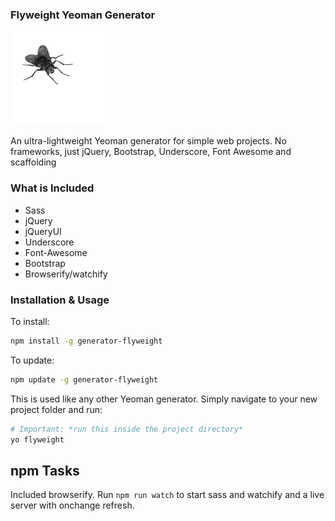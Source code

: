 ### Flyweight Yeoman Generator

<img src="fly.png" width="150">

An ultra-lightweight Yeoman generator for simple web projects. No frameworks, just jQuery, Bootstrap, Underscore, Font Awesome and scaffolding

### What is Included
* Sass
* jQuery
* jQueryUI
* Underscore
* Font-Awesome
* Bootstrap
* Browserify/watchify

### Installation & Usage

To install:

```sh
npm install -g generator-flyweight
```

To update:

```sh
npm update -g generator-flyweight
```

This is used like any other Yeoman generator. Simply navigate to your new project folder and run:

```sh
# Important: *run this inside the project directory*
yo flyweight
```

## npm Tasks

Included browserify.  Run `npm run watch` to start sass and watchify and a live server with onchange refresh.
